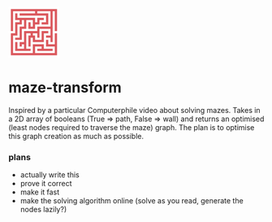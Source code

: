<img src='images/maze-icon.png' width=100 />

# maze-transform

Inspired by a particular Computerphile video about solving mazes.
Takes in a 2D array of booleans (True => path, False => wall) and
returns an optimised (least nodes required to traverse the maze)
graph. The plan is to optimise this graph creation as much as possible.

### plans

 - actually write this
 - prove it correct
 - make it fast
 - make the solving algorithm online (solve as you read, generate
 the nodes lazily?)
